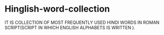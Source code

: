 # Hinglish-word-collection
IT IS COLLECTION OF MOST FREQUENTLY USED HINDI WORDS IN ROMAN SCRIPT(SCRIPT IN WHICH ENGLISH ALPHABETS IS WRITTEN ).
